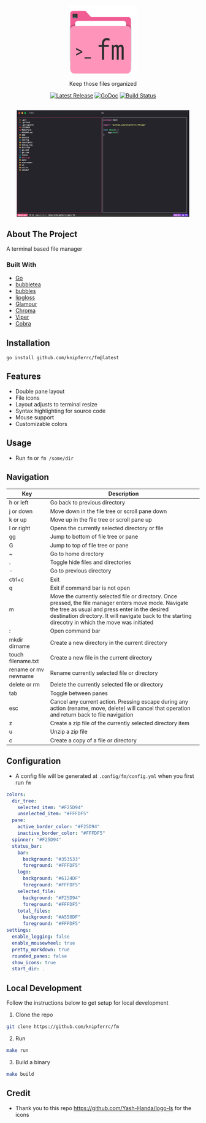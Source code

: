 <p align="center">
  <img src="./assets/logo.svg" height="180" width="180" />
  <p align="center">
    Keep those files organized
  </p>
  <p align="center">
    <a href="https://github.com/knipferrc/fm/releases"><img src="https://img.shields.io/github/v/release/knipferrc/fm" alt="Latest Release"></a>
    <a href="https://pkg.go.dev/github.com/knipferrc/fm?tab=doc"><img src="https://godoc.org/github.com/golang/gddo?status.svg" alt="GoDoc"></a>
    <a href="https://github.com/knipferrc/fm/actions"><img src="https://img.shields.io/github/workflow/status/knipferrc/fm/Release" alt="Build Status"></a>
  </p>
</p>

<p align="center" style="margin-top: 30px; margin-bottom: 20px;">
  <img src="./assets/screenshot.png" width="450" title="hover text">
</p>

## About The Project

A terminal based file manager

### Built With

- [Go](https://golang.org/)
- [bubbletea](https://github.com/charmbracelet/bubbletea)
- [bubbles](https://github.com/charmbracelet/bubbles)
- [lipgloss](https://github.com/charmbracelet/lipgloss)
- [Glamour](https://github.com/charmbracelet/glamour)
- [Chroma](https://github.com/alecthomas/chroma)
- [Viper](https://github.com/spf13/viper)
- [Cobra](https://github.com/spf13/cobra)

## Installation

```
go install github.com/knipferrc/fm@latest
```

## Features

- Double pane layout
- File icons
- Layout adjusts to terminal resize
- Syntax highlighting for source code
- Mouse support
- Customizable colors

## Usage

- Run `fm` or `fm /some/dir`

## Navigation

| Key                  | Description                                                                                                                                                                                                                                                      |
| -------------------- | ---------------------------------------------------------------------------------------------------------------------------------------------------------------------------------------------------------------------------------------------------------------- |
| h or left            | Go back to previous directory                                                                                                                                                                                                                                    |
| j or down            | Move down in the file tree or scroll pane down                                                                                                                                                                                                                   |
| k or up              | Move up in the file tree or scroll pane up                                                                                                                                                                                                                       |
| l or right           | Opens the currently selected directory or file                                                                                                                                                                                                                   |
| gg                   | Jump to bottom of file tree or pane                                                                                                                                                                                                                              |
| G                    | Jump to top of file tree or pane                                                                                                                                                                                                                                 |
| ~                    | Go to home directory                                                                                                                                                                                                                                             |
| .                    | Toggle hide files and directories                                                                                                                                                                                                                                |
| -                    | Go to previous directory                                                                                                                                                                                                                                         |
| ctrl+c               | Exit                                                                                                                                                                                                                                                             |
| q                    | Exit if command bar is not open                                                                                                                                                                                                                                  |
| m                    | Move the currently selected file or directory. Once pressed, the file manager enters move mode. Navigate the tree as usual and press enter in the desired destination directory. It will navigate back to the starting direcotry in which the move was initiated |
| :                    | Open command bar                                                                                                                                                                                                                                                 |
| mkdir dirname        | Create a new directory in the current directory                                                                                                                                                                                                                  |
| touch filename.txt   | Create a new file in the current directory                                                                                                                                                                                                                       |
| rename or mv newname | Rename currently selected file or directory                                                                                                                                                                                                                      |
| delete or rm         | Delete the currently selected file or directory                                                                                                                                                                                                                  |
| tab                  | Toggle between panes                                                                                                                                                                                                                                             |
| esc                  | Cancel any current action. Pressing escape during any action (rename, move, delete) will cancel that operation and return back to file navigation                                                                                                                |
| z                    | Create a zip file of the currently selected directory item                                                                                                                                                                                                       |
| u                    | Unzip a zip file                                                                                                                                                                                                                                                 |
| c                    | Create a copy of a file or directory                                                                                                                                                                                                                             |

## Configuration

- A config file will be generated at `.config/fm/config.yml` when you first run `fm`

```yml
colors:
  dir_tree:
    selected_item: "#F25D94"
    unselected_item: "#FFFDF5"
  pane:
    active_border_color: "#F25D94"
    inactive_border_color: "#FFFDF5"
  spinner: "#F25D94"
  status_bar:
    bar:
      background: "#353533"
      foreground: "#FFFDF5"
    logo:
      background: "#6124DF"
      foreground: "#FFFDF5"
    selected_file:
      background: "#F25D94"
      foreground: "#FFFDF5"
    total_files:
      background: "#A550DF"
      foreground: "#FFFDF5"
settings:
  enable_logging: false
  enable_mousewheel: true
  pretty_markdown: true
  rounded_panes: false
  show_icons: true
  start_dir: .
```

## Local Development

Follow the instructions below to get setup for local development

1. Clone the repo

```sh
git clone https://github.com/knipferrc/fm
```

2. Run

```sh
make run
```

3. Build a binary

```sh
make build
```

## Credit

- Thank you to this repo https://github.com/Yash-Handa/logo-ls for the icons

